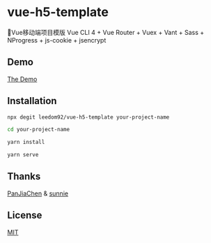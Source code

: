 # vue-h5-template
🍰Vue移动端项目模版 Vue CLI 4 + Vue Router + Vuex + Vant + Sass + NProgress + js-cookie + jsencrypt

## Demo
[The Demo](https://leedom.me/vue-h5-template/)

## Installation

```bash
npx degit leedom92/vue-h5-template your-project-name

cd your-project-name

yarn install

yarn serve
```

## Thanks
[PanJiaChen](https://github.com/PanJiaChen/vue-element-admin) & [sunnie](https://github.com/sunniejs/vue-h5-template) 

## License

[MIT](https://github.com/leedom92/vue-h5-template/blob/master/LICENSE)
